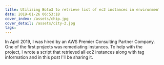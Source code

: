 ```yaml
---
title: Utilizing Boto3 to retrieve list of ec2 instances in environment along with tag information
date: 2019-01-26 06:53:18
cover_index: /assets/chip.jpg
cover_detail: /assets/city-2.jpg
tags:
---
```


In April 2019, I was hired by an AWS Premier Consulting Partner Company. One of the first projects was remediating instances. To help with the project, I wrote a script that retrieved all ec2 instances along with tag information and in this post I'll be sharing it. 

